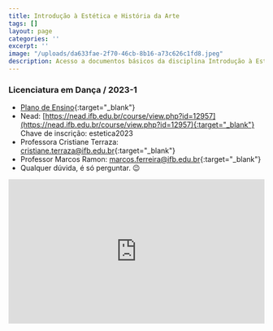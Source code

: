 ```yaml
---
title: Introdução à Estética e História da Arte
tags: []
layout: page
categories: ''
excerpt: ''
image: "/uploads/da633fae-2f70-46cb-8b16-a73c626c1fd8.jpeg"
description: Acesso a documentos básicos da disciplina Introdução à Estética e História da Arte
---
```


### Licenciatura em Dança / 2023-1

* [Plano de Ensino](https://docs.google.com/document/d/1JIeJZB59Ug_jRHVioQLHEsxX49c4YsYLHVlVz6ybMI8/edit "Plano de Ensino"){:target="_blank"}
* Nead: [https://nead.ifb.edu.br/course/view.php?id=12957](https://nead.ifb.edu.br/course/view.php?id=12957){:target="_blank"} Chave de inscrição: estetica2023
* Professora Cristiane Terraza: [cristiane.terraza@ifb.edu.br](mailto:cristiane.terraza@ifb.edu.br){:target="_blank"}
* Professor Marcos Ramon: [marcos.ferreira@ifb.edu.br](mailto:marcos.ferreira@ifb.edu.br){:target="_blank"}
* Qualquer dúvida, é só perguntar. 😉

<style>.embed-container { position: relative; padding-bottom: 56.25%; height: 0; overflow: hidden; max-width: 100%; } .embed-container iframe, .embed-container object, .embed-container embed { position: absolute; top: 0; left: 0; width: 100%; height: 100%; }</style><div class='embed-container'><iframe src='https://www.youtube.com/embed/a4MrNr0JqJU' frameborder='0' allowfullscreen></iframe></div>
